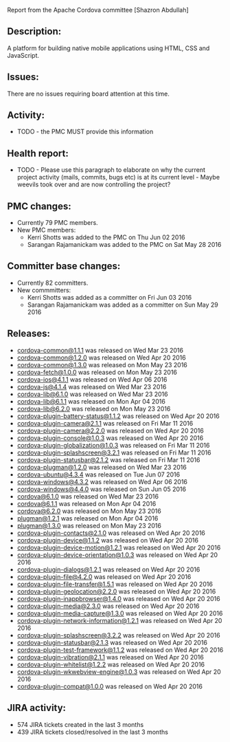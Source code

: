 Report from the Apache Cordova committee [Shazron Abdullah]

## Description: 

A platform for building native mobile applications using HTML, CSS and JavaScript. 

## Issues: 

There are no issues requiring board attention at this time.

## Activity: 
 - TODO - the PMC MUST provide this information 
   
## Health report: 
 - TODO - Please use this paragraph to elaborate on why 
   the current project activity (mails, commits, bugs etc) is at its current 
   level - Maybe weevils took over and are now controlling the project? 
   
## PMC changes: 
   
 - Currently 79 PMC members. 
 - New PMC members: 
    - Kerri Shotts was added to the PMC on Thu Jun 02 2016 
    - Sarangan Rajamanickam was added to the PMC on Sat May 28 2016 
   
## Committer base changes: 
   
 - Currently 82 committers. 
 - New commmitters: 
    - Kerri Shotts was added as a committer on Fri Jun 03 2016 
    - Sarangan Rajamanickam was added as a committer on Sun May 29 2016 
   
## Releases: 
   
 - cordova-common@1.1.1 was released on Wed Mar 23 2016 
 - cordova-common@1.2.0 was released on Wed Apr 20 2016 
 - cordova-common@1.3.0 was released on Mon May 23 2016 
 - cordova-fetch@1.0.0 was released on Mon May 23 2016 
 - cordova-ios@4.1.1 was released on Wed Apr 06 2016 
 - cordova-js@4.1.4 was released on Wed Mar 23 2016 
 - cordova-lib@6.1.0 was released on Wed Mar 23 2016 
 - cordova-lib@6.1.1 was released on Mon Apr 04 2016 
 - cordova-lib@6.2.0 was released on Mon May 23 2016 
 - cordova-plugin-battery-status@1.1.2 was released on Wed Apr 20 2016 
 - cordova-plugin-camera@2.1.1 was released on Fri Mar 11 2016 
 - cordova-plugin-camera@2.2.0 was released on Wed Apr 20 2016 
 - cordova-plugin-console@1.0.3 was released on Wed Apr 20 2016 
 - cordova-plugin-globalization@1.0.3 was released on Fri Mar 11 2016 
 - cordova-plugin-splashscreen@3.2.1 was released on Fri Mar 11 2016 
 - cordova-plugin-statusbar@2.1.2 was released on Fri Mar 11 2016 
 - cordova-plugman@1.2.0 was released on Wed Mar 23 2016 
 - cordova-ubuntu@4.3.4 was released on Tue Jun 07 2016 
 - cordova-windows@4.3.2 was released on Wed Apr 06 2016 
 - cordova-windows@4.4.0 was released on Sun Jun 05 2016 
 - cordova@6.1.0 was released on Wed Mar 23 2016 
 - cordova@6.1.1 was released on Mon Apr 04 2016 
 - cordova@6.2.0 was released on Mon May 23 2016 
 - plugman@1.2.1 was released on Mon Apr 04 2016 
 - plugman@1.3.0 was released on Mon May 23 2016 
 - cordova-plugin-contacts@2.1.0 was released on Wed Apr 20 2016 
 - cordova-plugin-device@1.1.2 was released on Wed Apr 20 2016 
 - cordova-plugin-device-motion@1.2.1 was released on Wed Apr 20 2016 
 - cordova-plugin-device-orientation@1.0.3 was released on Wed Apr 20 2016 
 - cordova-plugin-dialogs@1.2.1 was released on Wed Apr 20 2016 
 - cordova-plugin-file@4.2.0 was released on Wed Apr 20 2016 
 - cordova-plugin-file-transfer@1.5.1 was released on Wed Apr 20 2016 
 - cordova-plugin-geolocation@2.2.0 was released on Wed Apr 20 2016 
 - cordova-plugin-inappbrowser@1.4.0 was released on Wed Apr 20 2016 
 - cordova-plugin-media@2.3.0 was released on Wed Apr 20 2016 
 - cordova-plugin-media-capture@1.3.0 was released on Wed Apr 20 2016 
 - cordova-plugin-network-information@1.2.1 was released on Wed Apr 20 2016 
 - cordova-plugin-splashscreen@3.2.2 was released on Wed Apr 20 2016 
 - cordova-plugin-statusbar@2.1.3 was released on Wed Apr 20 2016 
 - cordova-plugin-test-framework@1.1.2 was released on Wed Apr 20 2016 
 - cordova-plugin-vibration@2.1.1 was released on Wed Apr 20 2016 
 - cordova-plugin-whitelist@1.2.2 was released on Wed Apr 20 2016 
 - cordova-plugin-wkwebview-engine@1.0.3 was released on Wed Apr 20 2016 
 - cordova-plugin-compat@1.0.0 was released on Wed Apr 20 2016 
      

## JIRA activity: 
   
 - 574 JIRA tickets created in the last 3 months 
 - 439 JIRA tickets closed/resolved in the last 3 months 
